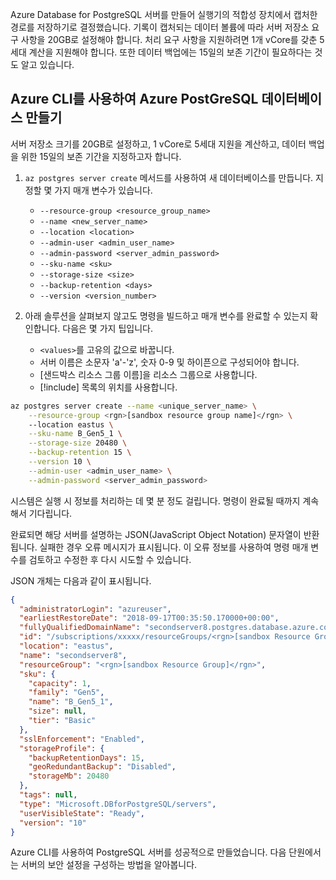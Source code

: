Azure Database for PostgreSQL 서버를 만들어 실행기의 적합성 장치에서 캡처한 경로를 저장하기로 결정했습니다. 기록이 캡처되는 데이터 볼륨에 따라 서버 저장소 요구 사항을 20GB로 설정해야 합니다. 처리 요구 사항을 지원하려면 1개 vCore를 갖춘 5세대 계산을 지원해야 합니다. 또한 데이터 백업에는 15일의 보존 기간이 필요하다는 것도 알고 있습니다.

## <a name="create-an-azure-postgresql-database-with-the-azure-cli"></a>Azure CLI를 사용하여 Azure PostGreSQL 데이터베이스 만들기

서버 저장소 크기를 20GB로 설정하고, 1 vCore로 5세대 지원을 계산하고, 데이터 백업을 위한 15일의 보존 기간을 지정하고자 합니다.

1. `az postgres server create` 메서드를 사용하여 새 데이터베이스를 만듭니다. 지정할 몇 가지 매개 변수가 있습니다.
    - `--resource-group <resource_group_name>`
    - `--name <new_server_name>`
    - `--location <location>`
    - `--admin-user <admin_user_name>`
    - `--admin-password <server_admin_password>`
    - `--sku-name <sku>`
    - `--storage-size <size>`
    - `--backup-retention <days>`
    - `--version <version_number>`
    
2. 아래 솔루션을 살펴보지 않고도 명령을 빌드하고 매개 변수를 완료할 수 있는지 확인합니다. 다음은 몇 가지 팁입니다.
    - `<values>`를 고유의 값으로 바꿉니다. 
    - 서버 이름은 소문자 'a'-'z', 숫자 0-9 및 하이픈으로 구성되어야 합니다.
    - <rgn>[샌드박스 리소스 그룹 이름]</rgn>을 리소스 그룹으로 사용합니다.
    - [!include[](../../../includes/azure-sandbox-regions-note.md)] 목록의 위치를 사용합니다.
    
```bash
az postgres server create --name <unique_server_name> \
    --resource-group <rgn>[sandbox resource group name]</rgn> \ 
    --location eastus \
    --sku-name B_Gen5_1 \
    --storage-size 20480 \
    --backup-retention 15 \
    --version 10 \
    --admin-user <admin_user_name> \
    --admin-password <server_admin_password>
```

시스템은 실행 시 정보를 처리하는 데 몇 분 정도 걸립니다. 명령이 완료될 때까지 계속해서 기다립니다.

완료되면 해당 서버를 설명하는 JSON(JavaScript Object Notation) 문자열이 반환됩니다. 실패한 경우 오류 메시지가 표시됩니다. 이 오류 정보를 사용하여 명령 매개 변수를 검토하고 수정한 후 다시 시도할 수 있습니다.

JSON 개체는 다음과 같이 표시됩니다.

```json
{
  "administratorLogin": "azureuser",
  "earliestRestoreDate": "2018-09-17T00:35:50.170000+00:00",
  "fullyQualifiedDomainName": "secondserver8.postgres.database.azure.com",
  "id": "/subscriptions/xxxxx/resourceGroups/<rgn>[sandbox Resource Group]</rgn>/providers/Microsoft.DBforPostgreSQL/servers/secondserver8",
  "location": "eastus",
  "name": "secondserver8",
  "resourceGroup": "<rgn>[sandbox Resource Group]</rgn>",
  "sku": {
    "capacity": 1,
    "family": "Gen5",
    "name": "B_Gen5_1",
    "size": null,
    "tier": "Basic"
  },
  "sslEnforcement": "Enabled",
  "storageProfile": {
    "backupRetentionDays": 15,
    "geoRedundantBackup": "Disabled",
    "storageMb": 20480
  },
  "tags": null,
  "type": "Microsoft.DBforPostgreSQL/servers",
  "userVisibleState": "Ready",
  "version": "10"
}
```

Azure CLI를 사용하여 PostgreSQL 서버를 성공적으로 만들었습니다. 다음 단원에서는 서버의 보안 설정을 구성하는 방법을 알아봅니다.
